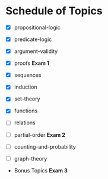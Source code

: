 
# Schedule of Topics

* [x] propositional-logic
* [x] predicate-logic
* [x] argument-validity
* [x] proofs
**Exam 1**

* [x] sequences
* [x] induction
* [x] set-theory
* [x] functions
* [ ] relations
* [ ] partial-order
**Exam 2**

* [ ] counting-and-probability
* [ ] graph-theory
* Bonus Topics
**Exam 3**

